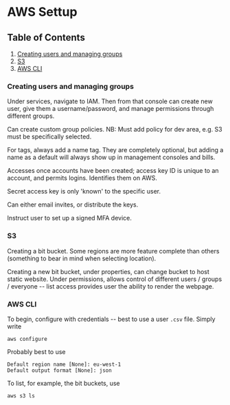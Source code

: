 # AWS Settup

<!--BEGIN TOC-->
## Table of Contents
1. [Creating users and managing groups](#toc-sub-tag-0)
2. [S3](#toc-sub-tag-1)
3. [AWS CLI](#toc-sub-tag-2)
<!--END TOC-->

### Creating users and managing groups <a name="toc-sub-tag-0"></a>
Under services, navigate to IAM. Then from that console can create new user, give them a username/password, and manage permissions through different groups.

Can create custom group policies.
NB: Must add policy for dev area, e.g. S3 must be specifically selected.

For tags, always add a name tag. They are completely optional, but adding a name as a default will always show up in management consoles and bills.

Accesses once accounts have been created; access key ID is unique to an account, and permits logins. Identifies them on AWS.

Secret access key is only 'known' to the specific user.

Can either email invites, or distribute the keys.

Instruct user to set up a signed MFA device.

### S3 <a name="toc-sub-tag-1"></a>
Creating a bit bucket. Some regions are more feature complete than others (something to bear in mind when selecting location).

Creating a new bit bucket, under properties, can change bucket to host static website. Under permissions, allows control of different users / groups / everyone -- list access provides user the ability to render the webpage.

### AWS CLI <a name="toc-sub-tag-2"></a>
To begin, configure with credentials -- best to use a user `.csv` file. Simply write
```
aws configure
```
Probably best to use 
```
Default region name [None]: eu-west-1
Default output format [None]: json
```

To list, for example, the bit buckets, use
```
aws s3 ls
```